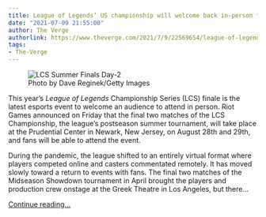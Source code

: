 ```yaml
---
title: League of Legends’ US championship will welcome back in-person fans
date: "2021-07-09 21:55:00"
author: The Verge
authorlink: https://www.theverge.com/2021/7/9/22569654/league-of-legends-championship-series-summer-split-playoffs-finals-tournament
tags:
- The-Verge
---
```

<figure>
      <img alt="LCS Summer Finals Day-2" src="https://cdn.vox-cdn.com/thumbor/1Jot7h-zuNooAv4FZIsTiWVcGlo=/0x200:3000x2200/1310x873/cdn.vox-cdn.com/uploads/chorus_image/image/69563506/1164012879.0.jpg" />
        <figcaption>Photo by Dave Reginek/Getty Images</figcaption>
    </figure>

  <p id="D6p8nI">This year’s <em>League of Legends</em> Championship Series (LCS) finale is the latest esports event to welcome an audience to attend in person. Riot Games announced on Friday that the final two matches of the LCS Championship, the league’s postseason summer tournament, will take place at the Prudential Center in Newark, New Jersey, on August 28th and 29th, and fans will be able to attend the event.</p>
<p id="MSfeJ2">During the pandemic, the league shifted to an entirely virtual format where players competed online and casters commentated remotely. It has moved slowly toward a return to events with fans. The final two matches of the Midseason Showdown tournament in April brought the players and production crew onstage at the Greek Theatre in Los Angeles, but there...</p>
  <p>
    <a href="https://www.theverge.com/2021/7/9/22569654/league-of-legends-championship-series-summer-split-playoffs-finals-tournament">Continue reading&hellip;</a>
  </p>